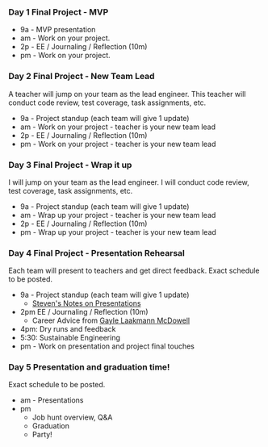 ### Day 1 Final Project - MVP

- 9a - MVP presentation
- am - Work on your project.
- 2p - EE / Journaling / Reflection (10m)
- pm - Work on your project.

### Day 2 Final Project - New Team Lead
A teacher will jump on your team as the lead engineer. This teacher will conduct code review, test coverage, task assignments, etc.

- 9a - Project standup (each team will give 1 update)
- am - Work on your project - teacher is your new team lead
- 2p - EE / Journaling / Reflection (10m)
- pm - Work on your project - teacher is your new team lead

### Day 3 Final Project - Wrap it up
I will jump on your team as the lead engineer. I will conduct code review, test coverage, task assignments, etc.

- 9a - Project standup (each team will give 1 update)
- am - Wrap up your project - teacher is your new team lead
- 2p - EE / Journaling / Reflection (10m)
- pm - Wrap up your project - teacher is your new team lead


### Day 4 Final Project - Presentation Rehearsal
Each team will present to teachers and get direct feedback. Exact schedule to be posted.

- 9a - Project standup (each team will give 1 update)
  - [Steven's Notes on Presentations](./sgharms-presentation-notes.md)
- 2pm EE / Journaling / Reflection (10m)
  - Career Advice from [Gayle Laakmann McDowell](http://www.quora.com/What-are-the-top-10-pieces-of-career-advice-Gayle-Laakmann-McDowell-would-give-to-future-software-engineers/answer/Gayle-Laakmann-McDowell)
- 4pm:  Dry runs and feedback
- 5:30: Sustainable Engineering
- pm - Work on presentation and project final touches

### Day 5 Presentation and graduation time!
Exact schedule to be posted.

- am - Presentations
- pm
  - Job hunt overview, Q&A
  - Graduation
  - Party!
